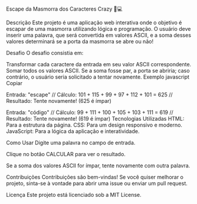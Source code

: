 Escape da Masmorra dos Caracteres Crazy 🏰💻


Descrição
Este projeto é uma aplicação web interativa onde o objetivo é escapar de uma masmorra utilizando lógica e programação. O usuário deve inserir uma palavra, que será convertida em valores ASCII, e a soma desses valores determinará se a porta da masmorra se abre ou não!

Desafio
O desafio consistia em:

Transformar cada caractere da entrada em seu valor ASCII correspondente.
Somar todos os valores ASCII.
Se a soma fosse par, a porta se abriria; caso contrário, o usuário seria solicitado a tentar novamente.
Exemplo
javascript
Copiar

Entrada: "escape"
// Cálculo: 101 + 115 + 99 + 97 + 112 + 101 = 625
// Resultado: Tente novamente! (625 é ímpar)

Entrada: "código"
// Cálculo: 99 + 111 + 100 + 105 + 103 + 111 = 619
// Resultado: Tente novamente! (619 é ímpar)
Tecnologias Utilizadas
HTML: Para a estrutura da página.
CSS: Para um design responsivo e moderno.
JavaScript: Para a lógica da aplicação e interatividade.

Como Usar
Digite uma palavra no campo de entrada.

Clique no botão CALCULAR para ver o resultado.

Se a soma dos valores ASCII for ímpar, tente novamente com outra palavra.

Contribuições
Contribuições são bem-vindas! Se você quiser melhorar o projeto, sinta-se à vontade para abrir uma issue ou enviar um pull request.

Licença
Este projeto está licenciado sob a MIT License.

